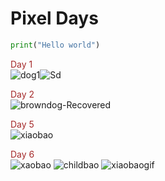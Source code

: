 
# Pixel Days

 ``` python
 print("Hello world")
```

<font color='brown'>Day 1</font> <br/>
![dog1](https://user-images.githubusercontent.com/123052690/217288942-bef404e0-82a6-460a-99e5-0822fe991a2e.gif)![Sd](https://user-images.githubusercontent.com/123052690/217288961-3548fb8e-88fb-4459-9069-b19e134590a5.gif)

<font color='brown'>Day 2</font> <br/>
![browndog-Recovered](https://user-images.githubusercontent.com/123052690/217834331-c48baa21-f883-4daf-b943-bdb8a88ea44d.gif)

<font color='brown'>Day 5</font> <br/>
![xiaobao](https://user-images.githubusercontent.com/123052690/218757852-76e4c41e-89e3-48d0-8b90-f08059103ffa.gif)

<font color='brown'>Day 6</font> <br/>
![xaobao](https://user-images.githubusercontent.com/123052690/219083676-ecb5a7e4-d109-4dcc-92bb-3f163ecf655a.gif)
![childbao](https://user-images.githubusercontent.com/123052690/219083753-59826660-f63e-4b27-803c-aa0c610d3613.gif)
![xiaobaogif](https://user-images.githubusercontent.com/123052690/219083780-cff2c72f-75e9-466a-bfc4-7dd9ffd4538f.gif)
